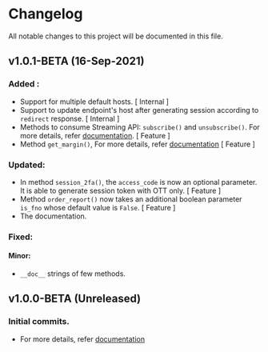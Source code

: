 # Changelog
All notable changes to this project will be documented in this file.

## v1.0.1-BETA (16-Sep-2021)
### Added :
- Support for multiple default hosts. [ Internal ]
- Support to update endpoint's host after generating session according to `redirect` response. [ Internal ]
- Methods to consume Streaming API: `subscribe()` and `unsubscribe()`. For more details, refer [documentation](docs/StreamingApi.md). [ Feature ]
- Method `get_margin()`, For more details, refer [documentation](docs/MarginApi.md#get_margins) [ Feature ]

### Updated:
- In method `session_2fa()`, the `access_code` is now an optional parameter. It is able to generate session token with OTT only. [ Feature ]
- Method `order_report()` now takes an additional boolean parameter `is_fno` whose default value is `False`. [ Feature ]
- The documentation.

### Fixed:

#### Minor:
- `__doc__` strings of few methods.

## v1.0.0-BETA (Unreleased)
### Initial commits.
- For more details, refer [documentation](README.md)
